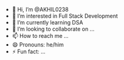 - 👋 Hi, I’m @AKHIL0238
- 👀 I’m interested in Full Stack Development  
- 🌱 I’m currently learning DSA
- 💞️ I’m looking to collaborate on ...
- 📫 How to reach me ...
- 😄 Pronouns: he/him
- ⚡ Fun fact: ...

<!---
AKHIL0238/AKHIL0238 is a ✨ special ✨ repository because its `README.md` (this file) appears on your GitHub profile.
You can click the Preview link to take a look at your changes.
--->
